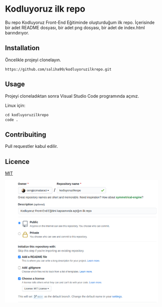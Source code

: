 # Kodluyoruz ilk repo

Bu repo Kodluyoruz Front-End Eğitiminde oluşturduğum ilk repo. İçerisinde bir adet README dosyası, bir adet png dosyası, bir adet de index.html barındırıyor.

## Installation

Öncelikle projeyi clonelayın.

```
https://github.com/saliha99/kodluyoruzilkrepo.git
```

## Usage

Projeyi cloneladıktan sonra Visual Studio Code programında açınız.

Linux için:

```
cd kodluyoruzilkrepo
code .
```

## Contribuiting

Pull requestler kabul edilir. 

## Licence

[MIT](https://choosealicense.com/licenses/mit/)

![Kodluyoruz Sayfamız](github.png)
